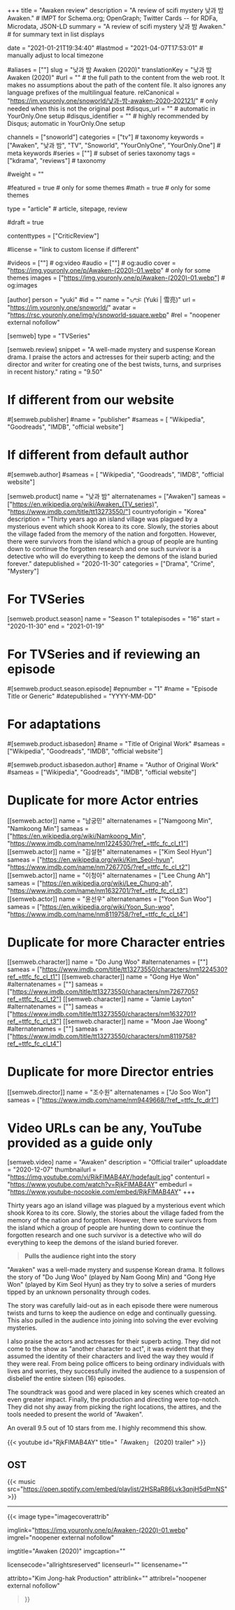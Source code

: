 +++
title = "Awaken review"
description = "A review of scifi mystery 낮과 밤 Awaken."													# IMPT for Schema.org; OpenGraph; Twitter Cards -- for RDFa, Microdata, JSON-LD
summary = "A review of scifi mystery 낮과 밤 Awaken."																											# for summary text in list displays

date = "2021-01-21T19:34:40"
#lastmod = "2021-04-07T17:53:01"                 # manually adjust to local timezone

#aliases = [""]
slug = "낮과 밤 Awaken (2020)"
translationKey = "낮과 밤 Awaken (2020)"
#url = ""																														# the full path to the content from the web root. It makes no assumptions about the path of the content file. It also ignores any language prefixes of the multilingual feature.
relCanonical = "https://im.youronly.one/snoworld/낮과-밤-awaken-2020-202121/"																									# only needed when this is not the original post
#disqus_url = ""                                                    # automatic in YourOnly.One setup
#disqus_identifier = ""                                             # highly recommended by Disqus; automatic in YourOnly.One setup

channels = ["snoworld"]
categories = ["tv"]                           # taxonomy
keywords = ["Awaken", "낮과 밤", "TV", "Snoworld", "YourOnlyOne", "YourOnly.One"]                                                   # meta keywords
#series = [""]																											# subset of series taxonomy
tags = ["kdrama", "reviews"]																						# taxonomy

#weight = ""

#featured = true																									# only for some themes
#math = true																											# only for some themes

type = "article"                                                           # article, sitepage, review

#draft = true

contenttypes = ["CriticReview"]

#license = "link to custom license if different"

#videos = [""]                                                      # og:video
#audio = [""]                                                       # og:audio
cover = "https://img.youronly.one/p/Awaken-(2020)-01.webp"                                          # only for some themes
images = ["https://img.youronly.one/p/Awaken-(2020)-01.webp"]                                                     # og:images

[author]
  person = "yuki"
  #id = ""
  name = "ᜌᜓᜃᜒ (Yuki | 雪亮)"
  url = "https://im.youronly.one/snoworld/"
  avatar = "https://rsc.youronly.one/img/y/snoworld-square.webp"
  #rel = "noopener external nofollow"

[semweb]
type = "TVSeries"

[semweb.review]
snippet = "A well-made mystery and suspense Korean drama. I praise the actors and actresses for their superb acting; and the director and writer for creating one of the best twists, turns, and surprises in recent history."
rating = "9.50"

# If different from our website
#[semweb.publisher]
#name = "publisher"
#sameas = [ "Wikipedia", "Goodreads", "IMDB", "official website"]

# If different from default author
#[semweb.author]
#sameas = [ "Wikipedia", "Goodreads", "IMDB", "official website"]

[semweb.product]
name = "낮과 밤"
alternatenames = ["Awaken"]
sameas = ["https://en.wikipedia.org/wiki/Awaken_(TV_series)", "https://www.imdb.com/title/tt13273550/"]
countryoforigin = "Korea"
description = "Thirty years ago an island village was plagued by a mysterious event which shook Korea to its core. Slowly, the stories about the village faded from the memory of the nation and forgotten. However, there were survivors from the island which a group of people are hunting down to continue the forgotten research and one such survivor is a detective who will do everything to keep the demons of the island buried forever."
datepublished = "2020-11-30"
categories = ["Drama", "Crime", "Mystery"]

# For TVSeries
[semweb.product.season]
name = "Season 1"
totalepisodes = "16"
start = "2020-11-30"
end = "2021-01-19"

# For TVSeries and if reviewing an episode
#[semweb.product.season.episode]
#epnumber = "1"
#name = "Episode Title or Generic"
#datepublished = "YYYY-MM-DD"

# For adaptations
#[semweb.product.isbasedon]
#name = "Title of Original Work"
#sameas = ["Wikipedia", "Goodreads", "IMDB", "official website"]

#[semweb.product.isbasedon.author]
#name = "Author of Original Work"
#sameas = ["Wikipedia", "Goodreads", "IMDB", "official website"]

# Duplicate for more Actor entries
[[semweb.actor]]
name = "남궁민"
alternatenames = ["Namgoong Min", "Namkoong Min"]
sameas = ["https://en.wikipedia.org/wiki/Namkoong_Min", "https://www.imdb.com/name/nm1224530/?ref_=ttfc_fc_cl_t1"]
[[semweb.actor]]
name = "김설현"
alternatenames = ["Kim Seol Hyun"]
sameas = ["https://en.wikipedia.org/wiki/Kim_Seol-hyun", "https://www.imdb.com/name/nm7267705/?ref_=ttfc_fc_cl_t2"]
[[semweb.actor]]
name = "이청아"
alternatenames = ["Lee Chung Ah"]
sameas = ["https://en.wikipedia.org/wiki/Lee_Chung-ah", "https://www.imdb.com/name/nm1632701/?ref_=ttfc_fc_cl_t3"]
[[semweb.actor]]
name = "윤선우"
alternatenames = ["Yoon Sun Woo"]
sameas = ["https://en.wikipedia.org/wiki/Yoon_Sun-woo", "https://www.imdb.com/name/nm8119758/?ref_=ttfc_fc_cl_t4"]

# Duplicate for more Character entries
[[semweb.character]]
name = "Do Jung Woo"
#alternatenames = [""]
sameas = ["https://www.imdb.com/title/tt13273550/characters/nm1224530?ref_=ttfc_fc_cl_t1"]
[[semweb.character]]
name = "Gong Hye Won"
#alternatenames = [""]
sameas = ["https://www.imdb.com/title/tt13273550/characters/nm7267705?ref_=ttfc_fc_cl_t2"]
[[semweb.character]]
name = "Jamie Layton"
#alternatenames = [""]
sameas = ["https://www.imdb.com/title/tt13273550/characters/nm1632701?ref_=ttfc_fc_cl_t3"]
[[semweb.character]]
name = "Moon Jae Woong"
#alternatenames = [""]
sameas = ["https://www.imdb.com/title/tt13273550/characters/nm8119758?ref_=ttfc_fc_cl_t4"]

# Duplicate for more Director entries
[[semweb.director]]
name = "조수원"
alternatenames = ["Jo Soo Won"]
sameas = ["https://www.imdb.com/name/nm9449668/?ref_=ttfc_fc_dr1"]

# Video URLs can be any, YouTube provided as a guide only
[semweb.video]
name = "Awaken"
description = "Official trailer"
uploaddate = "2020-12-07"
thumbnailurl = "https://img.youtube.com/vi/RjkFlMAB4AY/hqdefault.jpg"
contenturl = "https://www.youtube.com/watch?v=RjkFlMAB4AY"
embedurl = "https://www.youtube-nocookie.com/embed/RjkFlMAB4AY"
+++

Thirty years ago an island village was plagued by a mysterious event which shook Korea to its core. Slowly, the stories about the village faded from the memory of the nation and forgotten. However, there were survivors from the island which a group of people are hunting down to continue the forgotten research and one such survivor is a detective who will do everything to keep the demons of the island buried forever.

<!--more-->

> **Pulls the audience right into the story**

"Awaken" was a well-made mystery and suspense Korean drama. It follows the story of "Do Jung Woo" (played by Nam Goong Min) and "Gong Hye Won" (played by Kim Seol Hyun) as they try to solve a series of murders tipped by an unknown personality through codes.

The story was carefully laid-out as in each episode there were numerous twists and turns to keep the audience on edge and continually guessing. This also pulled in the audience into joining into solving the ever evolving mysteries.

I also praise the actors and actresses for their superb acting. They did not come to the show as "another character to act", it was evident that they assumed the identity of their characters and lived the way they would if they were real. From being police officers to being ordinary individuals with lives and worries, they successfully invited the audience to a suspension of disbelief the entire sixteen (16) episodes.

The soundtrack was good and were placed in key scenes which created an even greater impact. Finally, the production and directing were top-notch. They did not shy away from picking the right locations, the attires, and the tools needed to present the world of "Awaken".

An overall 9.5 out of 10 stars from me. I highly recommend this show.

{{< youtube id="RjkFlMAB4AY" title="「Awaken」 (2020) trailer" >}}

## OST
{{< music src="https://open.spotify.com/embed/playlist/2HSRaR86Lvk3qnjH5dPmNS" >}}

-------

{{< image
  type="imagecoverattrib"

  imglink="https://img.youronly.one/p/Awaken-(2020)-01.webp"
  imgrel="noopener external nofollow"

  imgtitle="Awaken (2020)"
  imgcaption=""

  licensecode="allrightsreserved"
  licenseurl=""
  licensename=""

  attribto="Kim Jong-hak Production"
  attriblink=""
  attribrel="noopener external nofollow"
>}}
